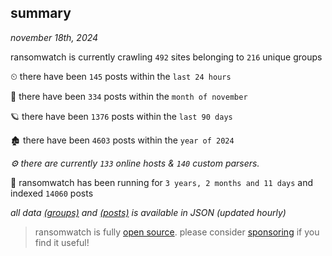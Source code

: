 
## summary
_november 18th, 2024_

ransomwatch is currently crawling `492` sites belonging to `216` unique groups

⏲ there have been `145` posts within the `last 24 hours`

🦈 there have been `334` posts within the `month of november`

🪐 there have been `1376` posts within the `last 90 days`

🏚 there have been `4603` posts within the `year of 2024`

_⚙️ there are currently `133` online hosts & `140` custom parsers._

🦕 ransomwatch has been running for `3 years, 2 months and 11 days` and indexed `14060` posts

_all data  [(groups)](http://ransomwhat.telemetry.ltd/groups) and [(posts)](http://ransomwhat.telemetry.ltd/posts) is available in JSON (updated hourly)_

> ransomwatch is fully [open source](https://github.com/joshhighet/ransomwatch#ransomwatch--). please consider [sponsoring](https://github.com/sponsors/joshhighet) if you find it useful!
